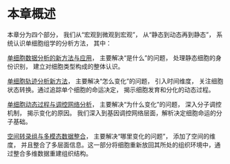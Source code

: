 # 本章概述

本章分为四个部分， 我们从“宏观到微观到宏观”， 从“静态到动态再到静态”， 系统认识单细胞组学的分析方法， 其中：

[单细胞数据分析的新⽅法与应⽤](single-cell-technology/dan-xi-bao-shu-ju-fen-xi-de-xin-fang-fa-he-ying-yong/)， 主要解决“是什么”的问题， 处理静态细胞的身份识别， 建立对细胞类型构成的整体认识。

[单细胞轨迹分析新⽅法](single-cell-technology/dan-xi-bao-gui-ji-fen-xi-xin-fa.md)， 主要解决“怎么变化”的问题， 引入时间维度， 关注细胞状态转换。通过追踪单个细胞的命运决定， 揭示细胞发育和分化的动态过程。

[单细胞动态过程与调控⽹络分析](single-cell-technology/dan-xi-bao-dong-tai-guo-cheng-yu-tiao-kong-wang-luo-fen-xi.md)， 主要解决“为什么变化”的问题， 深入分子调控机制， 揭示变化的原因。 我们深入到基因调控网络层面，解析决定细胞命运的分子基础。

[空间转录组与多模态数据整合](single-cell-technology/kong-jian-zhuan-lu-zu-yu-duo-mo-tai-shu-ju-zheng-he.md)， 主要解决“哪里变化的问题”， 添加了空间的维度， 并且整合了多层面信息。这一部分将细胞重新放回其所处的组织环境中，通过整合多维数据重建组织结构。



